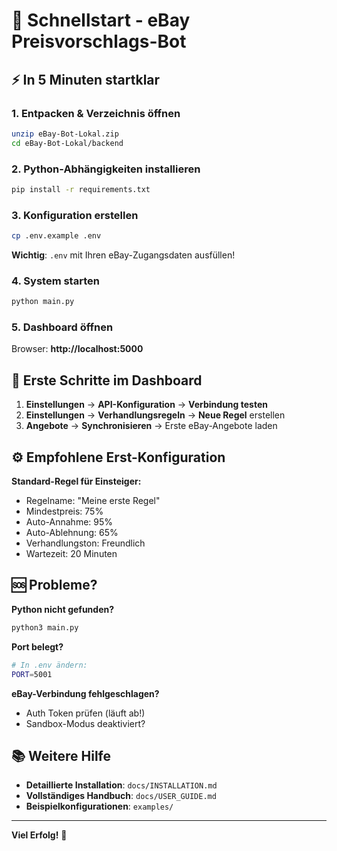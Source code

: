 # 🚀 Schnellstart - eBay Preisvorschlags-Bot

## ⚡ In 5 Minuten startklar

### 1. Entpacken & Verzeichnis öffnen
```bash
unzip eBay-Bot-Lokal.zip
cd eBay-Bot-Lokal/backend
```

### 2. Python-Abhängigkeiten installieren
```bash
pip install -r requirements.txt
```

### 3. Konfiguration erstellen
```bash
cp .env.example .env
```

**Wichtig**: `.env` mit Ihren eBay-Zugangsdaten ausfüllen!

### 4. System starten
```bash
python main.py
```

### 5. Dashboard öffnen
Browser: **http://localhost:5000**

## 🎯 Erste Schritte im Dashboard

1. **Einstellungen** → **API-Konfiguration** → **Verbindung testen**
2. **Einstellungen** → **Verhandlungsregeln** → **Neue Regel** erstellen
3. **Angebote** → **Synchronisieren** → Erste eBay-Angebote laden

## ⚙️ Empfohlene Erst-Konfiguration

**Standard-Regel für Einsteiger:**
- Regelname: "Meine erste Regel"
- Mindestpreis: 75%
- Auto-Annahme: 95%
- Auto-Ablehnung: 65%
- Verhandlungston: Freundlich
- Wartezeit: 20 Minuten

## 🆘 Probleme?

**Python nicht gefunden?**
```bash
python3 main.py
```

**Port belegt?**
```bash
# In .env ändern:
PORT=5001
```

**eBay-Verbindung fehlgeschlagen?**
- Auth Token prüfen (läuft ab!)
- Sandbox-Modus deaktiviert?

## 📚 Weitere Hilfe

- **Detaillierte Installation**: `docs/INSTALLATION.md`
- **Vollständiges Handbuch**: `docs/USER_GUIDE.md`
- **Beispielkonfigurationen**: `examples/`

---

**Viel Erfolg!** 🎯

